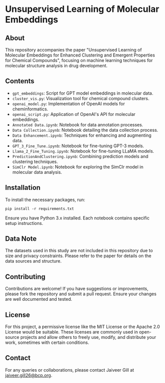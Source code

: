 
# Unsupervised Learning of Molecular Embeddings

## About
This repository accompanies the paper "Unsupervised Learning of Molecular Embeddings for Enhanced Clustering and Emergent Properties for Chemical Compounds", focusing on machine learning techniques for molecular structure analysis in drug development.

## Contents
- `gpt_embeddings`: Script for GPT model embeddings in molecular data.
- `cluster_vis.py`: Visualization tool for chemical compound clusters.
- `openai_model.py`: Implementation of OpenAI models for cheminformatics.
- `openai_script.py`: Application of OpenAI's API for molecular embeddings.
- `Annotated Data.ipynb`: Notebook for data annotation processes.
- `Data Collection.ipynb`: Notebook detailing the data collection process.
- `Data Enhancement.ipynb`: Techniques for enhancing and augmenting data.
- `GPT_3_Fine_Tune.ipynb`: Notebook for fine-tuning GPT-3 models.
- `Llama_2_Fine_Tuning.ipynb`: Notebook for fine-tuning LLaMA models.
- `PredictionAndClustering.ipynb`: Combining prediction models and clustering techniques.
- `SimClr Model.ipynb`: Notebook for exploring the SimClr model in molecular data analysis.

## Installation
To install the necessary packages, run:
```
pip install -r requirements.txt
```
Ensure you have Python 3.x installed. Each notebook contains specific setup instructions.

## Data Note
The datasets used in this study are not included in this repository due to size and privacy constraints. Please refer to the paper for details on the data sources and structure.

## Contributing
Contributions are welcome! If you have suggestions or improvements, please fork the repository and submit a pull request. Ensure your changes are well documented and tested.

## License
For this project, a permissive license like the MIT License or the Apache 2.0 License would be suitable. These licenses are commonly used in open-source projects and allow others to freely use, modify, and distribute your work, sometimes with certain conditions.

## Contact
For any queries or collaborations, please contact Jaiveer Gill at jaiveer.gill26@bcp.org.
